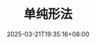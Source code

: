 ---
weight: 300
title: "单纯形法"
description: "基于单纯形算法实现一个线性规划的求解器。有方法，有例子，还有代码。"
icon: "polyline"
date: "2025-03-21T19:35:16+08:00"
lastmod: "2025-03-21T19:35:16+08:00"
draft: false
toc: true
---
